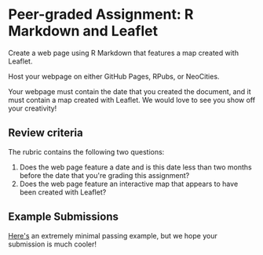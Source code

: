 # Peer-graded Assignment: R Markdown and Leaflet  
Create a web page using R Markdown that features a map created with Leaflet.  

Host your webpage on either GitHub Pages, RPubs, or NeoCities.  

Your webpage must contain the date that you created the document, and it must contain a map created with Leaflet. We would love to see you show off your creativity!  

## Review criteria  
The rubric contains the following two questions:

1. Does the web page feature a date and is this date less than two months before the date that you're grading this assignment?  
2. Does the web page feature an interactive map that appears to have been created with Leaflet?  

## Example Submissions
[Here's](http://seankross.neocities.org/week2.html) an extremely minimal passing example, but we hope your submission is much cooler!
